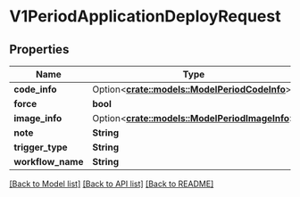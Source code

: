 # V1PeriodApplicationDeployRequest

## Properties

Name | Type | Description | Notes
------------ | ------------- | ------------- | -------------
**code_info** | Option<[**crate::models::ModelPeriodCodeInfo**](model.CodeInfo.md)> |  | [optional]
**force** | **bool** |  | 
**image_info** | Option<[**crate::models::ModelPeriodImageInfo**](model.ImageInfo.md)> |  | [optional]
**note** | **String** |  | 
**trigger_type** | **String** |  | 
**workflow_name** | **String** |  | 

[[Back to Model list]](../README.md#documentation-for-models) [[Back to API list]](../README.md#documentation-for-api-endpoints) [[Back to README]](../README.md)


